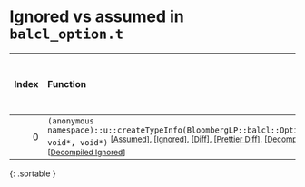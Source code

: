 # Ignored vs assumed in `balcl_option.t`

<script src="../sorttable.js"></script>

|   Index | Function                                                                                                                                                                                                                                                                                                                |   Difference in number of lines |   Function size difference in bytes |   Number of lines in assumed build | Number of bytes in assumed build   |   Number of lines in ignored build | Number of bytes in ignored build   |
|--------:|:------------------------------------------------------------------------------------------------------------------------------------------------------------------------------------------------------------------------------------------------------------------------------------------------------------------------|--------------------------------:|------------------------------------:|-----------------------------------:|:-----------------------------------|-----------------------------------:|:-----------------------------------|
|       0 | `(anonymous namespace)::u::createTypeInfo(BloombergLP::balcl::OptionType::Enum, void*, void*)` <sup>\[[Assumed](0-assume)\], \[[Ignored](0-none)\], \[[Diff](0.diff.html)\], \[[Prettier Diff](0-diff.html)\], \[[Decompiled Assumed](0-assume-decompiled.txt)\], \[[Decompiled Ignored](0-none-decompiled.txt)\]</sup> |                              -1 |                                   0 |                                267 | 1,088                              |                                268 | 1,088                              |
{: .sortable }

